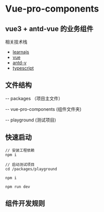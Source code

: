 # Vue-pro-components
## vue3 + antd-vue 的业务组件

相关技术栈
- [learnajs](https://github.com/lerna/lerna#readme)
- [vue](https://cn.vuejs.org/)
- [antd-v](https://www.antdv.com/docs/vue/introduce-cn/)
- [typescript](https://www.tslang.cn/index.html)

## 文件结构
 -- packages （项目主文件）

 -- vue-pro-components (组件文件夹)

 -- playground (测试项目)


## 快速启动
```
// 安装工程依赖
npm i

// 启动测试项目
cd /packages/playground

npm i

npm run dev

```

## 组件开发规则